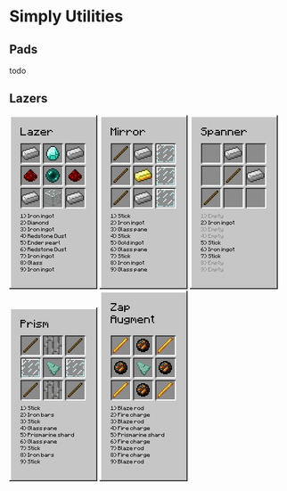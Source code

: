 Simply Utilities
================

Pads
----
todo

Lazers
------
![Lazer](doc/r_lazer.png)
![Mirror](doc/r_mirror.png)
![Spanner](doc/r_spanner.png)
![Prism](doc/r_prism.png)
![Zap](doc/r_zap_augment.png)
